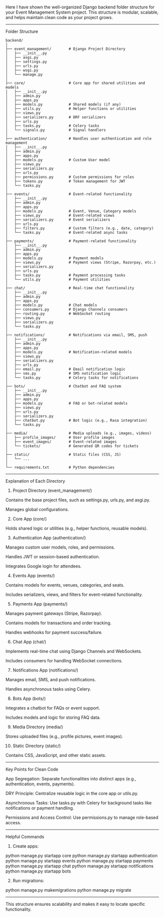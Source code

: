 Here I have shown the well-organized Django backend folder structure for your Event Management System project. This structure is modular, scalable, and helps maintain clean code as your project grows.


---

Folder Structure
```
backend/
│
├── event_management/        # Django Project Directory
│   ├── __init__.py
│   ├── asgi.py
│   ├── settings.py
│   ├── urls.py
│   ├── wsgi.py
│   └── manage.py
│
├── core/                    # Core app for shared utilities and models
│   ├── __init__.py
│   ├── admin.py
│   ├── apps.py
│   ├── models.py            # Shared models (if any)
│   ├── utils.py             # Helper functions or utilities
│   ├── views.py
│   ├── serializers.py       # DRF serializers
│   ├── urls.py
│   ├── tasks.py             # Celery tasks
│   └── signals.py           # Signal handlers
│
├── authentication/          # Handles user authentication and role management
│   ├── __init__.py
│   ├── admin.py
│   ├── apps.py
│   ├── models.py            # Custom User model
│   ├── views.py
│   ├── serializers.py
│   ├── urls.py
│   ├── permissions.py       # Custom permissions for roles
│   ├── tokens.py            # Token management for JWT
│   └── tasks.py
│
├── events/                  # Event-related functionality
│   ├── __init__.py
│   ├── admin.py
│   ├── apps.py
│   ├── models.py            # Event, Venue, Category models
│   ├── views.py             # Event-related views
│   ├── serializers.py       # Event serializers
│   ├── urls.py
│   ├── filters.py           # Custom filters (e.g., date, category)
│   └── tasks.py             # Event-related async tasks
│
├── payments/                # Payment-related functionality
│   ├── __init__.py
│   ├── admin.py
│   ├── apps.py
│   ├── models.py            # Payment models
│   ├── views.py             # Payment views (Stripe, Razorpay, etc.)
│   ├── serializers.py
│   ├── urls.py
│   ├── tasks.py             # Payment processing tasks
│   └── utils.py             # Payment utilities
│
├── chat/                    # Real-time chat functionality
│   ├── __init__.py
│   ├── admin.py
│   ├── apps.py
│   ├── models.py            # Chat models
│   ├── consumers.py         # Django Channels consumers
│   ├── routing.py           # WebSocket routing
│   ├── views.py
│   ├── serializers.py
│   └── tasks.py
│
├── notifications/           # Notifications via email, SMS, push
│   ├── __init__.py
│   ├── admin.py
│   ├── apps.py
│   ├── models.py            # Notification-related models
│   ├── views.py
│   ├── serializers.py
│   ├── urls.py
│   ├── email.py             # Email notification logic
│   ├── sms.py               # SMS notification logic
│   └── tasks.py             # Celery tasks for notifications
│
├── bots/                    # Chatbot and FAQ system
│   ├── __init__.py
│   ├── admin.py
│   ├── apps.py
│   ├── models.py            # FAQ or bot-related models
│   ├── views.py
│   ├── urls.py
│   ├── serializers.py
│   ├── chatbot.py           # Bot logic (e.g., Rasa integration)
│   └── tasks.py
│
├── media/                   # Media uploads (e.g., images, videos)
│   ├── profile_images/      # User profile images
│   ├── event_images/        # Event-related images
│   └── tickets/             # Generated QR codes for tickets
│
├── static/                  # Static files (CSS, JS)
│   └── ...
│
└── requirements.txt         # Python dependencies

```

---

Explanation of Each Directory

1. Project Directory (event_management/)

Contains the base project files, such as settings.py, urls.py, and asgi.py.

Manages global configurations.



2. Core App (core/)

Holds shared logic or utilities (e.g., helper functions, reusable models).



3. Authentication App (authentication/)

Manages custom user models, roles, and permissions.

Handles JWT or session-based authentication.

Integrates Google login for attendees.



4. Events App (events/)

Contains models for events, venues, categories, and seats.

Includes serializers, views, and filters for event-related functionality.



5. Payments App (payments/)

Manages payment gateways (Stripe, Razorpay).

Contains models for transactions and order tracking.

Handles webhooks for payment success/failure.



6. Chat App (chat/)

Implements real-time chat using Django Channels and WebSockets.

Includes consumers for handling WebSocket connections.



7. Notifications App (notifications/)

Manages email, SMS, and push notifications.

Handles asynchronous tasks using Celery.



8. Bots App (bots/)

Integrates a chatbot for FAQs or event support.

Includes models and logic for storing FAQ data.



9. Media Directory (media/)

Stores uploaded files (e.g., profile pictures, event images).



10. Static Directory (static/)

Contains CSS, JavaScript, and other static assets.





---

Key Points for Clean Code

App Segregation: Separate functionalities into distinct apps (e.g., authentication, events, payments).

DRY Principle: Centralize reusable logic in the core app or utils.py.

Asynchronous Tasks: Use tasks.py with Celery for background tasks like notifications or payment handling.

Permissions and Access Control: Use permissions.py to manage role-based access.



---

Helpful Commands

1. Create apps:

python manage.py startapp core
python manage.py startapp authentication
python manage.py startapp events
python manage.py startapp payments
python manage.py startapp chat
python manage.py startapp notifications
python manage.py startapp bots


2. Run migrations:

python manage.py makemigrations
python manage.py migrate




---

This structure ensures scalability and makes it easy to locate specific functionality.

